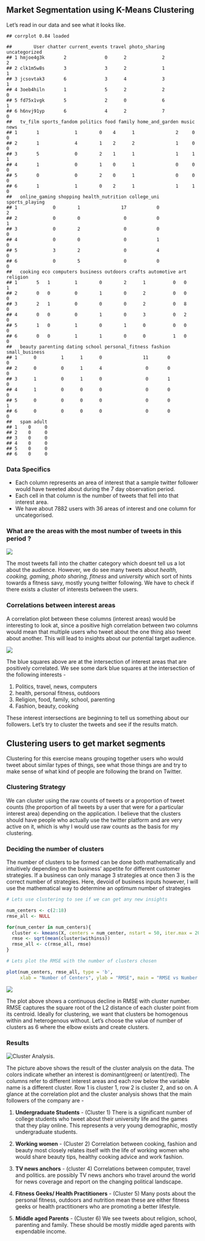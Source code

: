 Market Segmentation using K-Means Clustering
--------------------------------------------

Let’s read in our data and see what it looks like.

    ## corrplot 0.84 loaded

    ##        User chatter current_events travel photo_sharing uncategorized
    ## 1 hmjoe4g3k       2              0      2             2             2
    ## 2 clk1m5w8s       3              3      2             1             1
    ## 3 jcsovtak3       6              3      4             3             1
    ## 4 3oeb4hiln       1              5      2             2             0
    ## 5 fd75x1vgk       5              2      0             6             1
    ## 6 h6nvj91yp       6              4      2             7             0
    ##   tv_film sports_fandom politics food family home_and_garden music news
    ## 1       1             1        0    4      1               2     0    0
    ## 2       1             4        1    2      2               1     0    0
    ## 3       5             0        2    1      1               1     1    1
    ## 4       1             0        1    0      1               0     0    0
    ## 5       0             0        2    0      1               0     0    0
    ## 6       1             1        0    2      1               1     1    0
    ##   online_gaming shopping health_nutrition college_uni sports_playing
    ## 1             0        1               17           0              2
    ## 2             0        0                0           0              1
    ## 3             0        2                0           0              0
    ## 4             0        0                0           1              0
    ## 5             3        2                0           4              0
    ## 6             0        5                0           0              0
    ##   cooking eco computers business outdoors crafts automotive art religion
    ## 1       5   1         1        0        2      1          0   0        1
    ## 2       0   0         0        1        0      2          0   0        0
    ## 3       2   1         0        0        0      2          0   8        0
    ## 4       0   0         0        1        0      3          0   2        0
    ## 5       1   0         1        0        1      0          0   0        0
    ## 6       0   0         1        1        0      0          1   0        0
    ##   beauty parenting dating school personal_fitness fashion small_business
    ## 1      0         1      1      0               11       0              0
    ## 2      0         0      1      4                0       0              0
    ## 3      1         0      1      0                0       1              0
    ## 4      1         0      0      0                0       0              0
    ## 5      0         0      0      0                0       0              1
    ## 6      0         0      0      0                0       0              0
    ##   spam adult
    ## 1    0     0
    ## 2    0     0
    ## 3    0     0
    ## 4    0     0
    ## 5    0     0
    ## 6    0     0

### Data Specifics

-   Each column represents an area of interest that a sample twitter
    follower would have tweeted about during the 7 day observation
    period.
-   Each cell in that column is the number of tweets that fell into that
    interest area.
-   We have about 7882 users with 36 areas of interest and one column
    for uncategorised.

### What are the areas with the most number of tweets in this period ?

![](Market_Segmentation_files/figure-markdown_github/unnamed-chunk-2-1.png)

The most tweets fall into the chatter category which doesnt tell us a
lot about the audience. However, we do see many tweets about *health,
cooking, gaming, photo sharing, fitness* and *university* which sort of
hints towards a fitness savy, mostly young twitter following. We have to
check if there exists a cluster of interests between the users.

### Correlations between interest areas

A correlation plot between these columns (interest areas) would be
interesting to look at, since a positive high correlation between two
columns would mean that multiple users who tweet about the one thing
also tweet about another. This will lead to insights about our potential
target audience.

![](Market_Segmentation_files/figure-markdown_github/unnamed-chunk-3-1.png)

The blue squares above are at the intersection of interest areas that
are positively correlated. We see some dark blue squares at the
intersection of the following interests - <br>

1.  Politics, travel, news, computers
2.  health, personal fitness, outdoors
3.  Religion, food, family, school, parenting
4.  Fashion, beauty, cooking

These interest intersections are beginning to tell us something about
our followers. Let’s try to cluster the tweets and see if the results
match.

Clustering users to get market segments
---------------------------------------

Clustering for this exercise means grouping together users who would
tweet about similar types of things, see what those things are and try
to make sense of what kind of people are following the brand on Twitter.

### Clustering Strategy

We can cluster using the raw counts of tweets or a proportion of tweet
counts (the proportion of all tweets by a user that were for a
particular interest area) depending on the application. I believe that
the clusters should have people who actually use the twitter platform
and are very active on it, which is why I would use raw counts as the
basis for my clustering.

### Deciding the number of clusters

The number of clusters to be formed can be done both mathematically and
intuitively depending on the business’ appetite for different customer
strategies. If a business can only manage 3 strategies at once then 3 is
the correct number of strategies. Here, devoid of business inputs
however, I will use the mathematical way to determine an optimum number
of strategies

``` r
# Lets use clustering to see if we can get any new insights

num_centers <- c(2:18)
rmse_all <- NULL

for(num_center in num_centers){
  cluster <- kmeans(X, centers = num_center, nstart = 50, iter.max = 20)
  rmse <- sqrt(mean(cluster$withinss))
  rmse_all <- c(rmse_all, rmse)
}

# Lets plot the RMSE with the number of clusters chosen

plot(num_centers, rmse_all, type = 'b',
     xlab = "Number of Centers", ylab = "RMSE", main = "RMSE vs Number of Clusters")
```

![](Market_Segmentation_files/figure-markdown_github/unnamed-chunk-4-1.png)

The plot above shows a continuous decline in RMSE with cluster number.
RMSE captures the square root of the L2 distance of each cluster point
from its centroid. Ideally for clustering, we want that clusters be
homogenous within and heterogenous without. Let’s choose the value of
number of clusters as 6 where the elbow exists and create clusters.

### Results

![Cluster
Analysis.](Chadha_Sagar_files/figure-markdown_github/Cluster%20Analysis.PNG)

The picture above shows the result of the cluster analysis on the data.
The colors indicate whether an interest is dominant(green) or
latent(red). The columns refer to different interest areas and each row
below the variable name is a different cluster. Row 1 is cluster 1, row
2 is cluster 2, and so on. A glance at the correlation plot and the
cluster analysis shows that the main followers of the company are - <br>

1.  **Undergraduate Students** - (Cluster 1) There is a significant
    number of college students who tweet about their university life and
    the games that they play online. This represents a very young
    demographic, mostly undergraduate students.

2.  **Working women** - (Cluster 2) Correlation between cooking, fashion
    and beauty most closely relates itself with the life of working
    women who would share beauty tips, healthy cooking advice and work
    fashion.

3.  **TV news anchors** - (cluster 4) Correlations between computer,
    travel and politics. are possibly TV news anchors who travel around
    the world for news coverage and report on the changing political
    landscape.

4.  **Fitness Geeks/ Health Practitioners** - (Cluster 5) Many posts
    about the personal fitness, outdoors and nutrition mean these are
    either fitness geeks or health practitioners who are promoting a
    better lifestyle.

5.  **Middle aged Parents** - (Cluster 6) We see tweets about religion,
    school, parenting and family. These should be mostly middle aged
    parents with expendable income.
